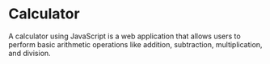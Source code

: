 # Calculator
A calculator using JavaScript is a web application that allows users to perform basic arithmetic operations like addition, subtraction, multiplication, and division.
